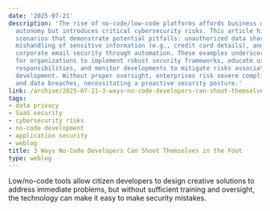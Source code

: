 ```yaml
---
date: '2025-07-21'
description: 'The rise of no-code/low-code platforms affords business users significant
  autonomy but introduces critical cybersecurity risks. This article highlights three
  scenarios that demonstrate potential pitfalls: unauthorized data sharing with vendors,
  mishandling of sensitive information (e.g., credit card details), and evasion of
  corporate email security through automation. These examples underscore the necessity
  for organizations to implement robust security frameworks, educate users about their
  responsibilities, and monitor developments to mitigate risks associated with citizen
  development. Without proper oversight, enterprises risk severe compliance violations
  and data breaches, necessitating a proactive security posture.'
link: /archive/2025-07-21-3-ways-no-code-developers-can-shoot-themselves-in-the-foot
tags:
- data privacy
- SaaS security
- cybersecurity risks
- no-code development
- application security
- weblog
title: 3 Ways No-Code Developers Can Shoot Themselves in the Foot
type: weblog
---
```


Low/no-code tools allow citizen developers to design creative solutions to address immediate problems, but without sufficient training and oversight, the technology can make it easy to make security mistakes.

